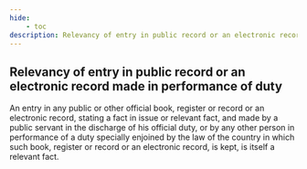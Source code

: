 ```yaml
---
hide:
    - toc
description: Relevancy of entry in public record or an electronic record made in performance of duty
---
```


## Relevancy of entry in public record or an electronic record made in performance of duty

An entry in any public or other official book, register or record or an electronic record, stating a fact in issue or relevant fact, and made by a public servant in the discharge of his official duty, or by any other person in performance of a duty specially enjoined by the law of the country in which such book, register or record or an electronic record, is kept, is itself a relevant fact.
